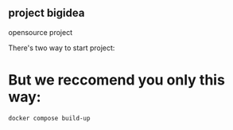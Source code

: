 ## project bigidea
opensource project

There's two way to start project:
# But we reccomend you only this way:
```bash
docker compose build-up
```
